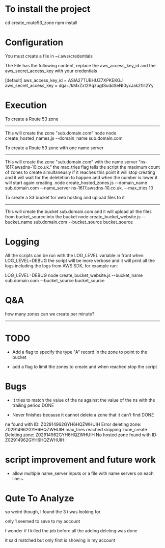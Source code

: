 To install the project
======================

cd create_route53_zone
npm install


Configuration
=============

You must create a file in ~/.aws/credentials

The File has the following content, replace the aws_access_key_id and the aws_secret_access_key with your credentials

[default]
aws_access_key_id = ASIA27TUBHUZ7XPKEKGJ
aws_secret_access_key = dga+/kMxZxt2AqzugtSuddSeNI0yxJak21ill2Yy


Execution
=========


To create a Route 53 zone
*************************

This will create the zone "sub.domain.com"
node node create_hosted_names.js --domain_name sub.domain.com


To create a Route 53 zone with one name server
**********************************************

This will create the zone "sub.domain.com" with the name server "ns-1617.awsdns-10.co.uk."
the max_tries flag tells the script the maximum count of zones to create simultaneusly if it reaches this point
it will stop creating and it will wait for the deletetion to happen and when the number is lower it will
start again creating.
node create_hosted_zones.js --domain_name sub.domain.com --name_server ns-1617.awsdns-10.co.uk. --max_tries 10


To create a S3 bucket for web hosting and upload files to it
************************************************************

This will create the bucket sub.domain.com and it will upload all the files from bucket_source into the bucket
node create_bucket_website.js --bucket_name sub.domain.com --bucket_source bucket_source


Logging
=======

All the scripts can be run with the LOG_LEVEL variable in front when LOG_LEVEL=DEBUG the script
will be more verbose and it will print all the logs including the logs from AWS SDK, for example run:

LOG_LEVEL=DEBUG node create_bucket_website.js --bucket_name sub.domain.com --bucket_source bucket_source


Q&A
===


how many zones can we create per minute?
****************************************


TODO
====


* Add a flag to specify the type "A" record in the zone to point to the bucket

* add a flag to limit the zones to create and when reached stop the script


Bugs
====


* It tries to match the value of the ns against the value of the ns with the trailing period DONE

* Never finishes because it cannot delete a zone that it can't find DONE

ne found with ID: Z02914962GYH6HQZWHUIH
Error deleting zone: Z02914962GYH6HQZWHUIH
max_tries reached skipping zone_create
Deleting zone: Z02914962GYH6HQZWHUIH
No hosted zone found with ID: Z02914962GYH6HQZWHUIH


script improvement and future work
==================================


* allow multiple name_server inputs or a file with name servers on each line.~


Qute To Analyze
===============


so weird though, I found the 3 i was looking for

only 1 seemed to save to my account

I wonder if I killed the job before all the adding deleting was done

it said matched but only first is showing in my account
